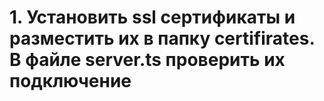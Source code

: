 # 1. Установить ssl сертификаты и разместить их в папку certifirates. В файле server.ts проверить их подключение